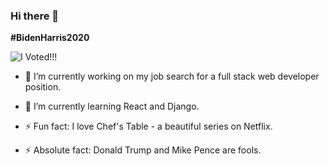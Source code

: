 ### Hi there 👋

**#BidenHarris2020**

![I Voted!!!](https://user-images.githubusercontent.com/3104489/97828882-616ae680-1c96-11eb-8110-4f39349b4033.gif)

<!--
**papadavis47/papadavis47** is a ✨ _special_ ✨ repository because its `README.md` (this file) appears on your GitHub profile.

Here are some ideas to get you started:

- 🔭 I’m currently working on ...
- 🌱 I’m currently learning ...
- 👯 I’m looking to collaborate on ...
- 🤔 I’m looking for help with ...
- 💬 Ask me about ...
- 📫 How to reach me: ...
- 😄 Pronouns: ...
-->
- 🔭 I’m currently working on my job search for a full stack web developer position.
  
- 🌱 I’m currently learning React and Django.

- ⚡ Fun fact: I love Chef's Table - a beautiful series on Netflix.
- ⚡ Absolute fact: Donald Trump and Mike Pence are fools. 

